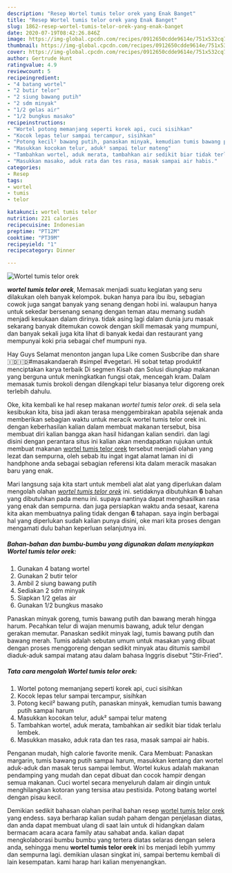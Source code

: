 ```yaml
---
description: "Resep Wortel tumis telor orek yang Enak Banget"
title: "Resep Wortel tumis telor orek yang Enak Banget"
slug: 1862-resep-wortel-tumis-telor-orek-yang-enak-banget
date: 2020-07-19T08:42:26.846Z
image: https://img-global.cpcdn.com/recipes/0912650cdde9614e/751x532cq70/wortel-tumis-telor-orek-foto-resep-utama.jpg
thumbnail: https://img-global.cpcdn.com/recipes/0912650cdde9614e/751x532cq70/wortel-tumis-telor-orek-foto-resep-utama.jpg
cover: https://img-global.cpcdn.com/recipes/0912650cdde9614e/751x532cq70/wortel-tumis-telor-orek-foto-resep-utama.jpg
author: Gertrude Hunt
ratingvalue: 4.9
reviewcount: 5
recipeingredient:
- "4 batang wortel"
- "2 butir telor"
- "2 siung bawang putih"
- "2 sdm minyak"
- "1/2 gelas air"
- "1/2 bungkus masako"
recipeinstructions:
- "Wortel potong memanjang seperti korek api, cuci sisihkan"
- "Kocok lepas telur sampai tercampur, sisihkan"
- "Potong kecil² bawang putih, panaskan minyak, kemudian tumis bawang putih sampai harum"
- "Masukkan kocokan telur, aduk² sampai telur mateng"
- "Tambahkan wortel, aduk merata, tambahkan air sedikit biar tidak terlalu lembek."
- "Masukkan masako, aduk rata dan tes rasa, masak sampai air habis."
categories:
- Resep
tags:
- wortel
- tumis
- telor

katakunci: wortel tumis telor 
nutrition: 221 calories
recipecuisine: Indonesian
preptime: "PT12M"
cooktime: "PT39M"
recipeyield: "1"
recipecategory: Dinner

---
```



![Wortel tumis telor orek](https://img-global.cpcdn.com/recipes/0912650cdde9614e/751x532cq70/wortel-tumis-telor-orek-foto-resep-utama.jpg)

<b><i>wortel tumis telor orek</i></b>, Memasak menjadi suatu kegiatan yang seru dilakukan oleh banyak kelompok. bukan hanya para ibu ibu, sebagian cowok juga sangat banyak yang senang dengan hobi ini. walaupun hanya untuk sekedar bersenang senang dengan teman atau memang sudah menjadi kesukaan dalam dirinya. tidak asing lagi dalam dunia juru masak sekarang banyak ditemukan cowok dengan skill memasak yang mumpuni, dan banyak sekali juga kita lihat di banyak kedai dan restaurant yang mempunyai koki pria sebagai chef mumpuni nya.

Hay Guys Selamat menonton jangan lupa Like comen Susbcribe dan share 🇮🇩🇮🇩#masakandaerah #simpel #vegetari. Hi sobat tetap produktif menciptakan karya terbaik Di segmen Kisah dan Solusi diungkap makanan yang berguna untuk meningkatkan fungsi otak, mencegah kram. Dalam memasak tumis brokoli dengan dilengkapi telur biasanya telur digoreng orek terlebih dahulu.

Oke, kita kembali ke hal resep makanan <i>wortel tumis telor orek</i>. di sela sela kesibukan kita, bisa jadi akan terasa menggembirakan apabila sejenak anda memberikan sebagian waktu untuk meracik wortel tumis telor orek ini. dengan keberhasilan kalian dalam membuat makanan tersebut, bisa membuat diri kalian bangga akan hasil hidangan kalian sendiri. dan lagi disini dengan perantara situs ini kalian akan mendapatkan rujukan untuk membuat makanan <u>wortel tumis telor orek</u> tersebut menjadi olahan yang lezat dan sempurna, oleh sebab itu ingat ingat alamat laman ini di handphone anda sebagai sebagian referensi kita dalam meracik masakan baru yang enak.


Mari langsung saja kita start untuk membeli alat alat yang diperlukan dalam mengolah olahan <u><i>wortel tumis telor orek</i></u> ini. setidaknya dibutuhkan <b>6</b> bahan yang dibutuhkan pada menu ini. supaya nantinya dapat menghasilkan rasa yang enak dan sempurna. dan juga persiapkan waktu anda sesaat, karena kita akan membuatnya paling tidak dengan <b>6</b> tahapan. saya ingin berbagai hal yang diperlukan sudah kalian punya disini, oke mari kita proses dengan mengamati dulu bahan keperluan selanjutnya ini.

<!--inarticleads1-->

##### Bahan-bahan dan bumbu-bumbu yang digunakan dalam menyiapkan Wortel tumis telor orek:

1. Gunakan 4 batang wortel
1. Gunakan 2 butir telor
1. Ambil 2 siung bawang putih
1. Sediakan 2 sdm minyak
1. Siapkan 1/2 gelas air
1. Gunakan 1/2 bungkus masako


Panaskan minyak goreng, tumis bawang putih dan bawang merah hingga harum. Pecahkan telur di wajan menumis bawang, aduk telur dengan gerakan memutar. Panaskan sedikit minyak lagi, tumis bawang putih dan bawang merah. Tumis adalah sebutan umum untuk masakan yang dibuat dengan proses menggoreng dengan sedikit minyak atau ditumis sambil diaduk-aduk sampai matang atau dalam bahasa Inggris disebut &#34;Stir-Fried&#34;. 

<!--inarticleads2-->

##### Tata cara mengolah Wortel tumis telor orek:

1. Wortel potong memanjang seperti korek api, cuci sisihkan
1. Kocok lepas telur sampai tercampur, sisihkan
1. Potong kecil² bawang putih, panaskan minyak, kemudian tumis bawang putih sampai harum
1. Masukkan kocokan telur, aduk² sampai telur mateng
1. Tambahkan wortel, aduk merata, tambahkan air sedikit biar tidak terlalu lembek.
1. Masukkan masako, aduk rata dan tes rasa, masak sampai air habis.


Penganan mudah, high calorie favorite menik. Cara Membuat: Panaskan margarin, tumis bawang putih sampai harum, masukkan kentang dan wortel aduk-aduk dan masak terus sampai lembut. Wortel kukus adalah makanan pendamping yang mudah dan cepat dibuat dan cocok hampir dengan semua makanan. Cuci wortel secara menyeluruh dalam air dingin untuk menghilangkan kotoran yang tersisa atau pestisida. Potong batang wortel dengan pisau kecil. 

Demikian sedikit bahasan olahan perihal bahan resep <u>wortel tumis telor orek</u> yang endess. saya berharap kalian sudah paham dengan penjelasan diatas, dan anda dapat membuat ulang di saat lain untuk di hidangkan dalam bermacam acara acara family atau sahabat anda. kalian dapat mengkolaborasi bumbu bumbu yang tertera diatas selaras dengan selera anda, sehingga menu <b>wortel tumis telor orek</b> ini bs menjadi lebih yummy dan sempurna lagi. demikian ulasan singkat ini, sampai bertemu kembali di lain kesempatan. kami harap hari kalian menyenangkan.

